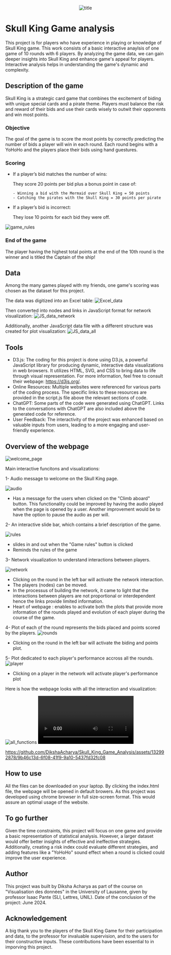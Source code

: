 <p align="center">
  <img src="Images/title.png" alt="title">
</p>

# Skull King Game analysis

This project is for players who have experience in playing or knowledge of Skull King game. This work consists of a basic interactive anaylsis of one game of 10 rounds with 6 players. By analyzing the game data, we can gain deeper insights into Skull King and enhance game's appeal for players. Interactive analysis helps in understanding the game's dynamic and complexity. 

## Description of the game

Skull King is a strategic card game that combines the excitement of biding with unique special cards and a pirate theme. Players must balance the risk and reward of their bids and use their cards wisely to outwit their opponents and win most points.

### Objective 
The goal of the game is to score the most points by correctly predicting the number of bids a player will win in each round.
Each round begins with a YoHoHo and the players place their bids using hand guestures.

### Scoring 
- If a player’s bid matches the number of wins:

  They score 20 points per bid plus a bonus point in case of:
  
      - Winning a bid with the Mermaid over Skull King = 50 points
      - Catching the pirates with the Skull King = 30 points per pirate 

- If a player’s bid is incorrect:

  They lose 10 points for each bid they were off.

![game_rules](Images/game_rules.jpg)

### End of the game
The player having the highest total points at the end of the 10th round is the winner and is titled the Captain of the ship!

## Data
Among the many games played with my friends, one game's scoring was chosen as the dataset for this project. 

The data was digitized into an Excel table:
![Excel_data](Images/Excel_data.png)

Then converted into nodes and links in JavaScript format for network visualization:
![JS_data_network](Images/JS_data_network.png)

Additionally, another JavaScript data file with a different structure was created for plot visualization:
![JS_data_all](Images/JS_data_all.png)

## Tools
- D3.js: The coding for this project is done using D3.js, a powerful JavaScript library for producing dynamic, interactive data visualizations in web browsers. It utilizes HTML, SVG, and CSS to bring data to life through visual representation. For more information, feel free to consult their webpage: https://d3js.org/.
- Online Resources: Multiple websites were referenced for various parts of the coding process. The specific links to these resources are provided in the script.js file above the relevant sections of code.
- ChatGPT: Some parts of the code were generated using ChatGPT. Links to the conversations with ChatGPT are also included above the generated code for reference.
- User Feedback: The interactivity of the project was enhanced based on valuable inputs from users, leading to a more engaging and user-friendly experience.

## Overview of the webpage
![welcome_page](Images/welcome_page.png)

Main interactive funcitons and visualizations:

1- Audio message to welcome on the Skull King page.

![audio](Images/audio.png)

- Has a message for the users when clicked on the "Climb aboard" button.
This functionality could be improved by having the audio played when the page is opened by a user. Another improvement would be to have the option to pause the audio as per will. 

2- An interactive slide bar, which contains a brief description of the game.

![rules](Images/rules.png)

- slides in and out when the "Game rules" button is clicked
- Reminds the rules of the game

3- Network visualization to understand interactions between players.

![network](Images/network.png)

- Clicking on the round in the left bar will activate the network interaction.
- The players (nodes) can be moved.
- In the processus of building the network, it came to light that the interactions between players are not proportional or interdependent hence the links provide limited information. 
- Heart of webpage : enables to activate both the plots that provide more information of the rounds played and evolution of each player during the course of the game.

4- Plot of each of the round represents the bids placed and points scored by the players.
![rounds](Images/rounds.png)

- Clicking on the round in the left bar will activate the biding and points plot.

5- Plot dedicated to each player's performance accross all the rounds.
![player](Images/player.png)

- Clicking on a player in the network will activate player's performance plot
  
Here is how the webpage looks with all the interaction and visualization: 

![all_functions](Images/all_functions.png)
![overview](Images/overview.mov)

https://github.com/DikshaAcharya/Skull_King_Game_Analysis/assets/132992878/9b46c13d-6f08-41f9-9a10-5437fd32fc08




## How to use

All the files can be downloaded on your laptop. By clicking the index.html file, the webpage will be opened in default browers. As this project was developed using chrome browser in full size-screen format. This would assure an optimal usage of the website.

## To go further
Given the time constraints, this project will focus on one game and provide a basic representation of statistical analysis. However, a larger dataset would offer better insights of effective and ineffective strategies. Additionally, creating a risk index could evaluate different strategies, and adding features like a "YoHoHo" sound effect when a round is clicked could improve the user experience.

## Author

This project was built by Diksha Acharya as part of the course on "Visualisation des données" in the University of Lausanne, given by professor Isaac Pante (SLI, Lettres, UNIL). Date of the conclusion of the project: June 2024.

## Acknowledgement
A big thank you to the players of the Skull King Game for their participation and data, to the professor for invaluable supervision, and to the users for their constructive inputs. These contributions have been essential to in imporving this project. 
